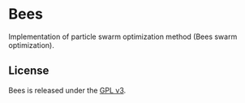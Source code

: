# Bees

Implementation of particle swarm optimization method (Bees swarm optimization).

## License

Bees is released under the [GPL v3](http://www.gnu.org/licenses/gpl.html).
